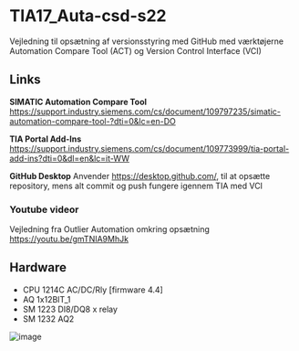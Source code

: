 # TIA17_Auta-csd-s22
Vejledning til opsætning af versionsstyring med GitHub med værktøjerne Automation Compare Tool (ACT) og Version Control Interface (VCI)

## Links
**SIMATIC Automation Compare Tool** https://support.industry.siemens.com/cs/document/109797235/simatic-automation-compare-tool-?dti=0&lc=en-DO

**TIA Portal Add-Ins** https://support.industry.siemens.com/cs/document/109773999/tia-portal-add-ins?dti=0&dl=en&lc=it-WW

**GitHub Desktop**
Anvender https://desktop.github.com/, til at opsætte repository, mens alt commit og push fungere igennem TIA med VCI

### Youtube videor 
Vejledning fra Outlier Automation omkring opsætning https://youtu.be/gmTNIA9MhJk

## Hardware
- CPU 1214C AC/DC/Rly [firmware 4.4]
- AQ 1x12BIT_1
- SM 1223 DI8/DQ8 x relay
- SM 1232 AQ2

![image](https://user-images.githubusercontent.com/92428909/233323725-0341fcad-ec37-47c5-8095-35186225ec1b.png)

